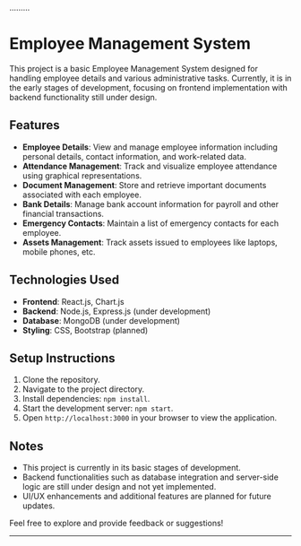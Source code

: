 .........
# Employee Management System

This project is a basic Employee Management System designed for handling employee details and various administrative tasks. Currently, it is in the early stages of development, focusing on frontend implementation with backend functionality still under design.

## Features

- **Employee Details**: View and manage employee information including personal details, contact information, and work-related data.
- **Attendance Management**: Track and visualize employee attendance using graphical representations.
- **Document Management**: Store and retrieve important documents associated with each employee.
- **Bank Details**: Manage bank account information for payroll and other financial transactions.
- **Emergency Contacts**: Maintain a list of emergency contacts for each employee.
- **Assets Management**: Track assets issued to employees like laptops, mobile phones, etc.

## Technologies Used

- **Frontend**: React.js, Chart.js
- **Backend**: Node.js, Express.js (under development)
- **Database**: MongoDB (under development)
- **Styling**: CSS, Bootstrap (planned)

## Setup Instructions

1. Clone the repository.
2. Navigate to the project directory.
3. Install dependencies: `npm install`.
4. Start the development server: `npm start`.
5. Open `http://localhost:3000` in your browser to view the application.

## Notes

- This project is currently in its basic stages of development.
- Backend functionalities such as database integration and server-side logic are still under design and not yet implemented.
- UI/UX enhancements and additional features are planned for future updates.

Feel free to explore and provide feedback or suggestions!

---
